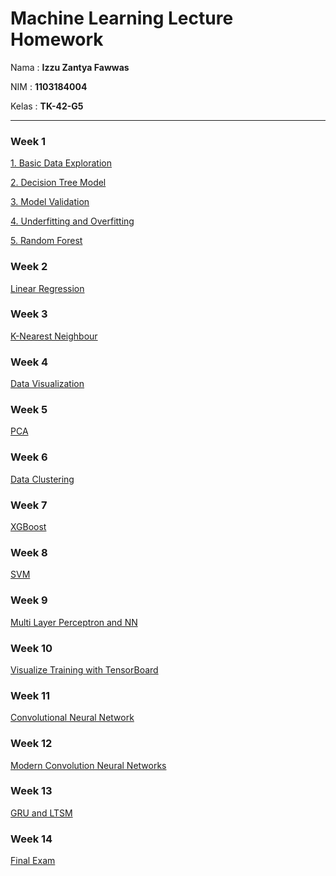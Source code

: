 # Machine Learning Lecture Homework

Nama : **Izzu Zantya Fawwas**

NIM : **1103184004**

Kelas : **TK-42-G5**

<hr>

### Week 1

[1. Basic Data Exploration](https://www.kaggle.com/izzuzantyaf/exercise-basic-data-exploration)

[2. Decision Tree Model](https://www.kaggle.com/izzuzantyaf/exercise-your-first-machine-learning-model)

[3. Model Validation](https://www.kaggle.com/izzuzantyaf/exercise-model-validation)

[4. Underfitting and Overfitting](https://www.kaggle.com/izzuzantyaf/exercise-underfitting-and-overfitting)

[5. Random Forest](https://www.kaggle.com/izzuzantyaf/exercise-random-forests)

### Week 2

[Linear Regression](https://www.kaggle.com/izzuzantyaf/linear-regression)

### Week 3

[K-Nearest Neighbour](https://www.kaggle.com/izzuzantyaf/k-nearest-neighbor-classifier-to-predict-fruits)

### Week 4

[Data Visualization](https://www.kaggle.com/izzuzantyaf/data-visualization)

### Week 5

[PCA](https://www.kaggle.com/izzuzantyaf/pca-with-iris-datasets)

### Week 6

[Data Clustering](https://www.kaggle.com/izzuzantyaf/mall-customers-clustering-analysis)

### Week 7

[XGBoost](https://www.kaggle.com/izzuzantyaf/xgboost)

### Week 8

[SVM](https://www.kaggle.com/izzuzantyaf/svm-classifier-tutorial)

### Week 9

[Multi Layer Perceptron and NN](https://github.com/izzuzantyaf/ml-homework/tree/main/Week%209)

### Week 10

[Visualize Training with TensorBoard](https://www.kaggle.com/izzuzantyaf/visualize-training-with-tensorboard)

### Week 11

[Convolutional Neural Network](https://github.com/izzuzantyaf/ml-homework/tree/main/Week%2011)

### Week 12

[Modern Convolution Neural Networks](https://github.com/izzuzantyaf/ml-homework/tree/main/Week%2012)

### Week 13

[GRU and LTSM](https://github.com/izzuzantyaf/ml-homework/tree/main/Week%2013)

### Week 14

[Final Exam](https://github.com/izzuzantyaf/ml-homework/tree/main/Final)
